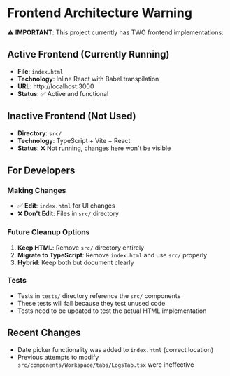 # Frontend Architecture Warning

⚠️ **IMPORTANT**: This project currently has TWO frontend implementations:

## Active Frontend (Currently Running)
- **File**: `index.html`
- **Technology**: Inline React with Babel transpilation
- **URL**: http://localhost:3000
- **Status**: ✅ Active and functional

## Inactive Frontend (Not Used)
- **Directory**: `src/`
- **Technology**: TypeScript + Vite + React
- **Status**: ❌ Not running, changes here won't be visible

## For Developers

### Making Changes
- ✅ **Edit**: `index.html` for UI changes
- ❌ **Don't Edit**: Files in `src/` directory

### Future Cleanup Options
1. **Keep HTML**: Remove `src/` directory entirely
2. **Migrate to TypeScript**: Remove `index.html` and use `src/` properly
3. **Hybrid**: Keep both but document clearly

### Tests
- Tests in `tests/` directory reference the `src/` components
- These tests will fail because they test unused code
- Tests need to be updated to test the actual HTML implementation

## Recent Changes
- Date picker functionality was added to `index.html` (correct location)
- Previous attempts to modify `src/components/Workspace/tabs/LogsTab.tsx` were ineffective